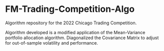 # FM-Trading-Competition-Algo
Algorithm repository for the 2022 Chicago Trading Competition.

Algorithm developed is a modified application of the Mean-Variance portfolio allocation algorithm. Diagonalized the Covariance Matrix to adjust for out-of-sample volatility and performance.
